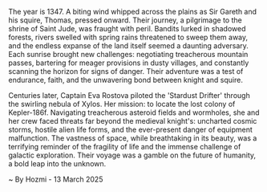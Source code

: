 
The year is 1347.  A biting wind whipped across the plains as Sir Gareth and his squire, Thomas, pressed onward. Their journey, a pilgrimage to the shrine of Saint Jude, was fraught with peril.  Bandits lurked in shadowed forests, rivers swelled with spring rains threatened to sweep them away, and the endless expanse of the land itself seemed a daunting adversary.  Each sunrise brought new challenges: negotiating treacherous mountain passes, bartering for meager provisions in dusty villages, and constantly scanning the horizon for signs of danger.  Their adventure was a test of endurance, faith, and the unwavering bond between knight and squire.

Centuries later, Captain Eva Rostova piloted the 'Stardust Drifter' through the swirling nebula of Xylos.  Her mission: to locate the lost colony of Kepler-186f.  Navigating treacherous asteroid fields and wormholes, she and her crew faced threats far beyond the medieval knight's:  uncharted cosmic storms, hostile alien life forms, and the ever-present danger of equipment malfunction. The vastness of space, while breathtaking in its beauty, was a terrifying reminder of the fragility of life and the immense challenge of galactic exploration. Their voyage was a gamble on the future of humanity, a bold leap into the unknown.

~ By Hozmi - 13 March 2025
